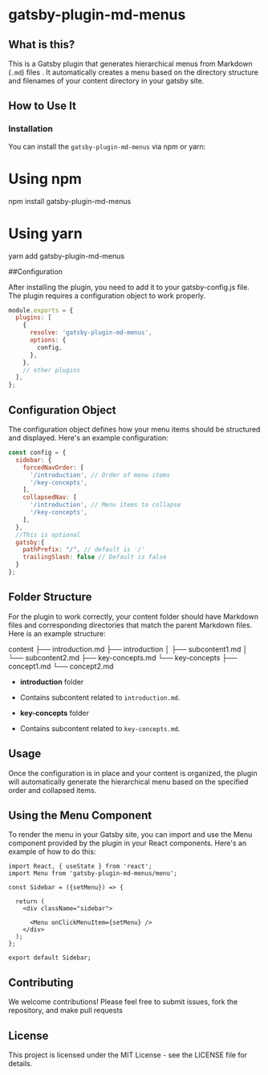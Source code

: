 # gatsby-plugin-md-menus 

## What is this?

This is a Gatsby plugin that generates hierarchical menus from Markdown (`.md`) files . It automatically creates a menu based on the directory structure and filenames of your content directory in your gatsby site.

## How to Use It

### Installation
  
You can install the `gatsby-plugin-md-menus` via npm or yarn:

# Using npm

npm  install  gatsby-plugin-md-menus
  
# Using yarn

yarn  add  gatsby-plugin-md-menus

##Configuration


After  installing  the  plugin,  you  need  to  add  it  to  your  gatsby-config.js  file.  The  plugin  requires  a  configuration  object  to  work  properly.  

```javascript
module.exports = {
  plugins: [
    {
      resolve: 'gatsby-plugin-md-menus',
      options: {
        config,
      },
    },
    // other plugins
  ],
};
```
  

## Configuration Object

The configuration object defines how your menu items should be structured and displayed. Here's an example configuration:
  
```javascript
const config = {
  sidebar: {
    forcedNavOrder: [
      '/introduction', // Order of menu items
      '/key-concepts',
    ],
    collapsedNav: [
      '/introduction', // Menu items to collapse
      '/key-concepts',
    ],
  },
  //This is optional 
  gatsby:{
    pathPrefix: "/", // default is '/'
    trailingSlash: false // Default is false 
  }
};
```
  
## Folder Structure

For the plugin to work correctly, your content folder should have Markdown files and corresponding directories that match the parent Markdown files. Here is an example structure:


content
  ├── introduction.md
  ├── introduction
  │   ├── subcontent1.md
  │   └── subcontent2.md
  ├── key-concepts.md
  └── key-concepts
      ├── concept1.md
      └── concept2.md

- **introduction** folder

- Contains subcontent related to `introduction.md`.
- **key-concepts** folder
- Contains subcontent related to `key-concepts.md`.

## Usage

Once the configuration is in place and your content is organized, the plugin will automatically generate the hierarchical menu based on the specified order and collapsed items.
## Using the Menu Component

To render the menu in your Gatsby site, you can import and use the Menu component provided by the plugin in your React components. Here's an example of how to do this:

```
import React, { useState } from 'react';
import Menu from 'gatsby-plugin-md-menus/menu';

const Sidebar = ({setMenu}) => {

  return (
    <div className="sidebar">
     
      <Menu onClickMenuItem={setMenu} />
    </div>
  );
};

export default Sidebar;
```

## Contributing
We welcome contributions! Please feel free to submit issues, fork the repository, and make pull requests

## License
This project is licensed under the MIT License - see the LICENSE file for details.